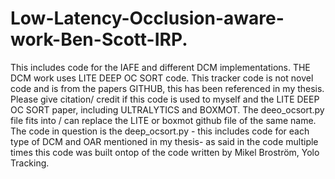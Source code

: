 # Low-Latency-Occlusion-aware-work-Ben-Scott-IRP.
This includes code for the IAFE and different DCM implementations. THE DCM work uses LITE DEEP OC SORT code. This tracker code is not novel code and is from the papers GITHUB, this has been referenced in my thesis. Please give citation/ credit if this code is used to myself and the LITE DEEP OC SORT paper, including ULTRALYTICS and BOXMOT. The deeo_ocsort.py file fits into / can replace the LITE or boxmot github file of the same name. The code in question is the deep_ocsort.py - this includes code for each type of DCM and OAR mentioned in my thesis- as said in the code multiple times this code was built ontop of the code written by Mikel Broström, Yolo Tracking.
